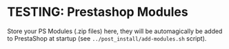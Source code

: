 # TESTING: Prestashop Modules

Store your PS Modules (.zip files) here, they will be automagically be added to PrestaShop at startup (see `../post_install/add-modules.sh` script).
